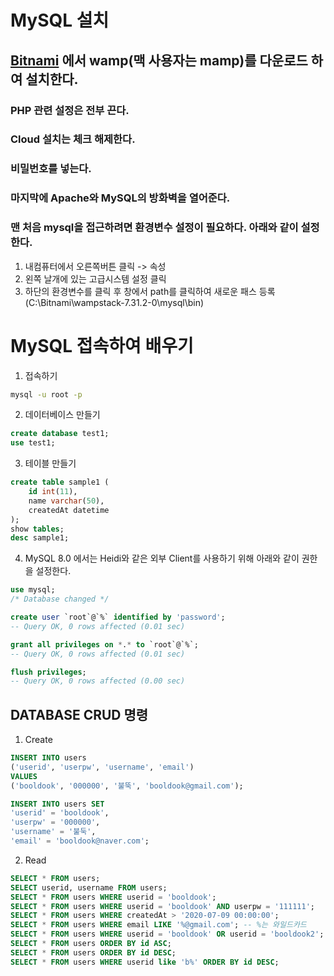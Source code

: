 # MySQL 설치
## [Bitnami](https://bitnami.com) 에서 wamp(맥 사용자는 mamp)를 다운로드 하여 설치한다.
### PHP 관련 설정은 전부 끈다. 
### Cloud 설치는 체크 해제한다.
### 비밀번호를 넣는다.
### 마지막에 Apache와 MySQL의 방화벽을 열어준다.
### 맨 처음 mysql을 접근하려면 환경변수 설정이 필요하다. 아래와 같이 설정한다.
1. 내컴퓨터에서 오른쪽버튼 클릭 -> 속성
2. 왼쪽 날개에 있는 고급시스템 설정 클릭
3. 하단의 환경변수를 클릭 후 창에서 path를 클릭하여 새로운 패스 등록 (C:\Bitnami\wampstack-7.31.2-0\mysql\bin)

# MySQL 접속하여 배우기
1. 접속하기
```bash
mysql -u root -p
```
2. 데이터베이스 만들기
```sql
create database test1;
use test1;
```
3. 테이블 만들기
```sql
create table sample1 (
	id int(11),
	name varchar(50),
	createdAt datetime
);
show tables;
desc sample1;
```

4. MySQL 8.0 에서는 Heidi와 같은 외부 Client를 사용하기 위해 아래와 같이 권한을 설정한다.
```sql
use mysql;
/* Database changed */

create user `root`@`%` identified by 'password';
-- Query OK, 0 rows affected (0.01 sec)

grant all privileges on *.* to `root`@`%`;
-- Query OK, 0 rows affected (0.01 sec)

flush privileges;
-- Query OK, 0 rows affected (0.00 sec)
```

## DATABASE CRUD 명령
1. Create
```sql
INSERT INTO users 
('userid', 'userpw', 'username', 'email') 
VALUES 
('booldook', '000000', '불뚝', 'booldook@gmail.com');

INSERT INTO users SET 
'userid' = 'booldook', 
'userpw' = '000000', 
'username' = '불둑', 
'email' = 'booldook@naver.com';
```

2. Read
```sql
SELECT * FROM users;
SELECT userid, username FROM users;
SELECT * FROM users WHERE userid = 'booldook';
SELECT * FROM users WHERE userid = 'booldook' AND userpw = '111111';
SELECT * FROM users WHERE createdAt > '2020-07-09 00:00:00';
SELECT * FROM users WHERE email LIKE '%@gmail.com'; -- %는 와일드카드
SELECT * FROM users WHERE userid = 'booldook' OR userid = 'booldook2';
SELECT * FROM users ORDER BY id ASC;
SELECT * FROM users ORDER BY id DESC;
SELECT * FROM users WHERE userid like 'b%' ORDER BY id DESC;
```